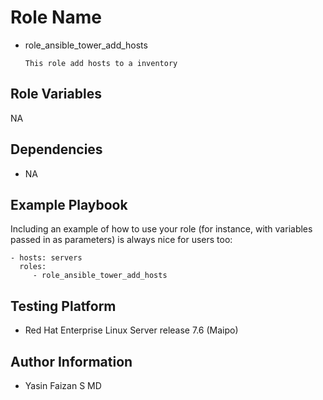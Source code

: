 Role Name
=========

- role_ansible_tower_add_hosts

      This role add hosts to a inventory

Role Variables
--------------

NA

Dependencies
------------

- NA

Example Playbook
----------------

Including an example of how to use your role (for instance, with variables passed in as parameters) is always nice for users too:

    - hosts: servers
      roles:
         - role_ansible_tower_add_hosts

Testing Platform
----------------

- Red Hat Enterprise Linux Server release 7.6 (Maipo)

Author Information
------------------

- Yasin Faizan S MD
